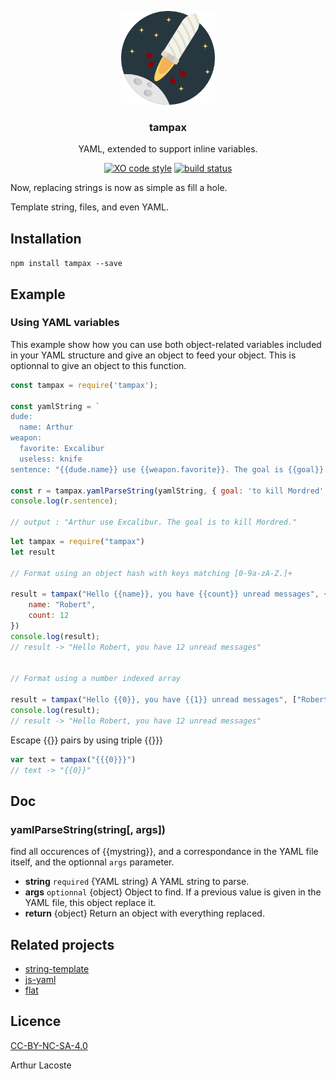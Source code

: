 <p align="center">
  <img src="icon/logo.svg" height="150">
  <h3 align="center">tampax</h3>
  <p align="center">YAML, extended to support inline variables.<p>
  <p align="center"><a href="https://github.com/sindresorhus/xo"><img src="https://img.shields.io/badge/code_style-XO-5ed9c7.svg" alt="XO code style"></a> <a href="https://travis-ci.org/arthurlacoste/tampax"><img src="https://secure.travis-ci.org/arthurlacoste/tampax.svg" alt="build status"></a>
  </p>
</p>
 
Now, replacing strings is now as simple as fill a hole.

Template string, files, and even YAML. 
  
## Installation

`npm install tampax --save`

## Example

### Using YAML variables

This example show how you can use both object-related variables included in your YAML structure and give an object to feed your object. This is optionnal to give an object to this function.

```js
const tampax = require('tampax');

const yamlString = `
dude:
  name: Arthur
weapon:
  favorite: Excalibur
  useless: knife
sentence: "{{dude.name}} use {{weapon.favorite}}. The goal is {{goal}}."`;

const r = tampax.yamlParseString(yamlString, { goal: 'to kill Mordred' });
console.log(r.sentence);

// output : "Arthur use Excalibur. The goal is to kill Mordred."
```
	
```js
let tampax = require("tampax")
let result

// Format using an object hash with keys matching [0-9a-zA-Z.]+

result = tampax("Hello {{name}}, you have {{count}} unread messages", {
    name: "Robert",
    count: 12
})
console.log(result);
// result -> "Hello Robert, you have 12 unread messages"


// Format using a number indexed array

result = tampax("Hello {{0}}, you have {{1}} unread messages", ["Robert", 12])
console.log(result);
// result -> "Hello Robert, you have 12 unread messages"
```

Escape {{}} pairs by using triple {{}}}

```js
var text = tampax("{{{0}}}")
// text -> "{{0}}"

```
## Doc

### yamlParseString(string[, args]) 

find all occurences of {{mystring}}, and a correspondance in the YAML file itself, and the optionnal `args` parameter.

- **string** `required` {YAML string} A YAML string to parse.
- **args** `optionnal` {object} Object to find. If a previous value is given in the YAML file, this object replace it.
- **return** {object} Return an object with everything replaced.

## Related projects

* [string-template](https://github.com/Matt-Esch/string-template)
* [js-yaml](https://github.com/nodeca/js-yaml)
* [flat](https://github.com/hughsk/flat)

## Licence
[CC-BY-NC-SA-4.0](https://creativecommons.org/licenses/by-sa/4.0/) 

Arthur Lacoste